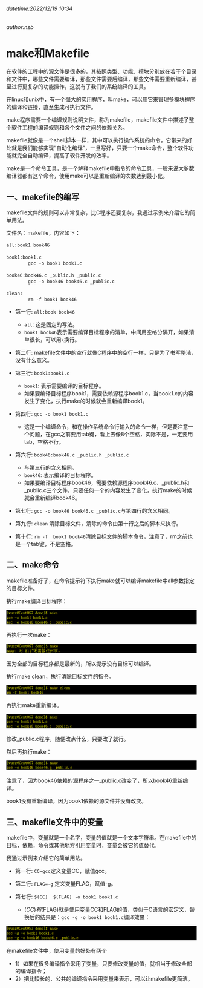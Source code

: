 ###### datetime:2022/12/19 10:34

###### author:nzb

# make和Makefile

在软件的工程中的源文件是很多的，其按照类型、功能、模块分别放在若干个目录和文件中，哪些文件需要编译，那些文件需要后编译，那些文件需要重新编译，甚至进行更复杂的功能操作，这就有了我们的系统编译的工具。

在linux和unix中，有一个强大的实用程序，叫make，可以用它来管理多模块程序的编译和链接，直至生成可执行文件。

make程序需要一个编译规则说明文件，称为makefile，makefile文件中描述了整个软件工程的编译规则和各个文件之间的依赖关系。

makefile就像是一个shell脚本一样，其中可以执行操作系统的命令，它带来的好处就是我们能够实现“自动化编译”，一旦写好，只要一个make命令，整个软件功能就完全自动编译，提高了软件开发的效率。

make是一个命令工具，是一个解释makefile中指令的命令工具，一般来说大多数编译器都有这个命令，使用make可以是重新编译的次数达到最小化。

## 一、makefile的编写

makefile文件的规则可以非常复杂，比C程序还要复杂，我通过示例来介绍它的简单用法。

文件名：makefile，内容如下：

```text
all:book1 book46
 
book1:book1.c
        gcc -o book1 book1.c
 
book46:book46.c _public.h _public.c
        gcc -o book46 book46.c _public.c
 
clean:
        rm -f book1 book46
```

- 第一行: `all:book book46`
    - `all`: 这是固定的写法。
    - `book1 book46`表示需要编译目标程序的清单，中间用空格分隔开，如果清单很长，可以用`\`换行。

- 第二行: makefile文件中的空行就像C程序中的空行一样，只是为了书写整洁，没有什么意义。

- 第三行: `book1:book1.c`
    - `book1`: 表示需要编译的目标程序。
    - 如果要编译目标程序book1，需要依赖源程序book1.c，当book1.c的内容发生了变化，执行make的时候就会重新编译book1。
- 第四行: `gcc -o book1 book1.c`
    - 这是一个编译命令，和在操作系统命令行输入的命令一样，但是要注意一个问题，在gcc之前要用tab键，看上去像8个空格，实际不是，一定要用tab，空格不行。
- 第六行: `book46:book46.c _public.h _public.c`
    - 与第三行的含义相同。
    - `book46`: 表示编译的目标程序。
    - 如果要编译目标程序book46，需要依赖源程序book46.c、_public.h和_public.c三个文件，只要任何一个的内容发生了变化，执行make的时候就会重新编译book46。

- 第七行: `gcc -o book46 book46.c _public.c`与第四行的含义相同。
- 第九行: `clean` 清除目标文件，清除的命令由第十行之后的脚本来执行。
- 第十行: `rm -f  book1 book46`清除目标文件的脚本命令，注意了，rm之前也是一个tab键，不是空格。

## 二、make命令

makefile准备好了，在命令提示符下执行make就可以编译makefile中all参数指定的目标文件。

执行make编译目标程序：

![](./imgs/make1.png)

再执行一次make：

![](./imgs/make2.png)

因为全部的目标程序都是最新的，所以提示没有目标可以编译。

执行make clean，执行清除目标文件的指令。

![](./imgs/make3.png)

再执行make重新编译。

![](./imgs/make4.png)

修改_public.c程序，随便改点什么，只要改了就行。

然后再执行make：

![](./imgs/make5.png)

注意了，因为book46依赖的源程序之一_public.c改变了，所以book46重新编译。

book1没有重新编译，因为book1依赖的源文件并没有改变。

## 三、makefile文件中的变量

makefile中，变量就是一个名字，变量的值就是一个文本字符串。在makefile中的目标，依赖，命令或其他地方引用变量时，变量会被它的值替代。

我通过示例来介绍它的简单用法。

- 第一行: `CC=gcc`定义变量CC，赋值gcc。

- 第二行: `FLAG=-g` 定义变量FLAG，赋值-g。

- 第七行: `$(CC)  $(FLAG) -o book1 book1.c`
    - $(CC)和$(FLAG)就是使用变量CC和FLAG的值，类似于C语言的宏定义，替换后的结果是：`gcc -g -o book1 book1.c`编译效果：

![](./imgs/make6.png)

在makefile文件中，使用变量的好处有两个

- 1）如果在很多编译指令采用了变量，只要修改变量的值，就相当于修改全部的编译指令；
- 2）把比较长的、公共的编译指令采用变量来表示，可以让makefile更简洁。
















